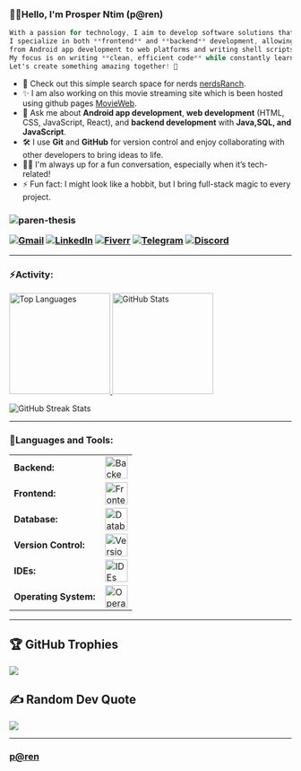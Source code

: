<link rel="stylesheet" type='text/css' href="https://cdn.jsdelivr.net/gh/devicons/devicon@latest/devicon.min.css" />

### 👋🏽Hello, I'm Prosper Ntim (p@ren)
``` java
With a passion for technology, I aim to develop software solutions that bridge the gap between the digital world and real-life experiences; 
I specialize in both **frontend** and **backend** development, allowing me to work on a wide range of projects; 
from Android app development to web platforms and writing shell scripts; 
My focus is on writing **clean, efficient code** while constantly learning and evolving; 
Let's create something amazing together! 🚀
```

- 🤖 Check out this simple search space for nerds [nerdsRanch](https://paren-thesis.github.io/Nersh).
- ✨ I am also working on this movie streaming site which is been hosted using github pages [MovieWeb](https://paren-thesis.github.io/ViewVault).
- 💬 Ask me about **Android app development**, **web development** (HTML, CSS, JavaScript, React), and **backend development** with **Java,SQL, and JavaScript**.
- 🛠 I use **Git** and **GitHub** for version control and enjoy collaborating with other developers to bring ideas to life.
- 🧑‍💻 I'm always up for a fun conversation, especially when it’s tech-related!
- ⚡ Fun fact: I might look like a hobbit, but I bring full-stack magic to every project.

<h3 align=">🔗Connect with me:</h3>


<p align="left">
    <img src="https://komarev.com/ghpvc/?username=paren-thesis&label=Profile%20views&color=0e75b6&style=flat" alt="paren-thesis" />


[![Gmail](https://img.shields.io/badge/Gmail-D14836?style=for-the-badge&logo=gmail&logoColor=white)](mailto:ntimprosper308@gmail.com@gmail.com)
[![LinkedIn](https://img.shields.io/badge/LinkedIn-blue?style=for-the-badge&logo=linkedin&logoColor=white)](https://www.linkedin.com/in/prosper-ntim-9bb6ba2bb/)
[![Fiverr](https://img.shields.io/badge/Fiverr-1DBF73?style=for-the-badge&logo=fiverr&logoColor=white)](https://www.fiverr.com/prosper_ntim?public_mode=true)
[![Telegram](https://img.shields.io/badge/Telegram-2CA5E0?style=for-the-badge&logo=telegram&logoColor=white)](https://t.me/paren7)
[![Discord](https://img.shields.io/badge/Discord-5865F2?style=for-the-badge&logo=discord&logoColor=white)](https://discord.gg/9mzhMrzD)

</p>

------

<h3 align="left">⚡Activity:</h3>
<a href="https://github.com/paren-thesis">
    <img height="180em" src="https://github-readme-stats.vercel.app/api/top-langs?username=paren-thesis&show_icons=true&locale=en&layout=compact&theme=algolia" alt="Top Languages" />
    <img height="180em" src="https://github-readme-stats.vercel.app/api?username=paren-thesis&show_icons=true&locale=en&theme=algolia" alt="GitHub Stats" />
</a>
<p>
    <img src="https://github-readme-streak-stats.herokuapp.com/?user=paren-thesis&theme=algolia" alt="GitHub Streak Stats" />
</p>

------

<h3 align="left">🧰Languages and Tools:</h3>
<table>
    <tr>
        <td style="font-weight: bold; padding-right: 10px;">Backend:</td>
        <td><img height="40" src="https://skillicons.dev/icons?i=java,python,javascript" alt="Backend Tools"/></td>
    </tr>
    <tr>
        <td style="font-weight: bold; padding-right: 10px;">Frontend:</td>
        <td><img height="40" src="https://skillicons.dev/icons?i=html,css,js,react,shell" alt="Frontend Tools"/></td>
    </tr>
   <tr>
        <td style="font-weight: bold; padding-right: 10px;">Database:</td>
        <td><img height="40" src="https://skillicons.dev/icons?i=mysql,firebase" alt="Database Tools"/></td>
    </tr>
    <tr>
        <td style="font-weight: bold; padding-right: 10px;">Version Control:</td>
        <td><img height="40" src="https://skillicons.dev/icons?i=git,github,gitlab" alt="Version Control Tools"/></td>
    </tr>
    <tr>
    <td style="font-weight: bold; padding-right: 10px;">IDEs:</td>
    <td><img height="40" src="https://skillicons.dev/icons?i=vscode,pycharm,vim,androidstudio" alt="IDEs"/></td>
</tr>
    <tr>
        <td style="font-weight: bold; padding-right: 10px;">Operating System:</td>
        <td><img height="40" src="https://skillicons.dev/icons?i=windows,kali" alt="Operating System"/></td>
    </tr>
</table>

------

## 🏆 GitHub Trophies
![](https://github-profile-trophy.vercel.app/?username=paren-thesis&theme=onedark&no-frame=true&no-bg=false&margin-w=9)


## ✍️ Random Dev Quote
![](https://quotes-github-readme.vercel.app/api?type=horizontal&theme=radical)

------


### [p@ren](https://github.com/paren-thesis)
